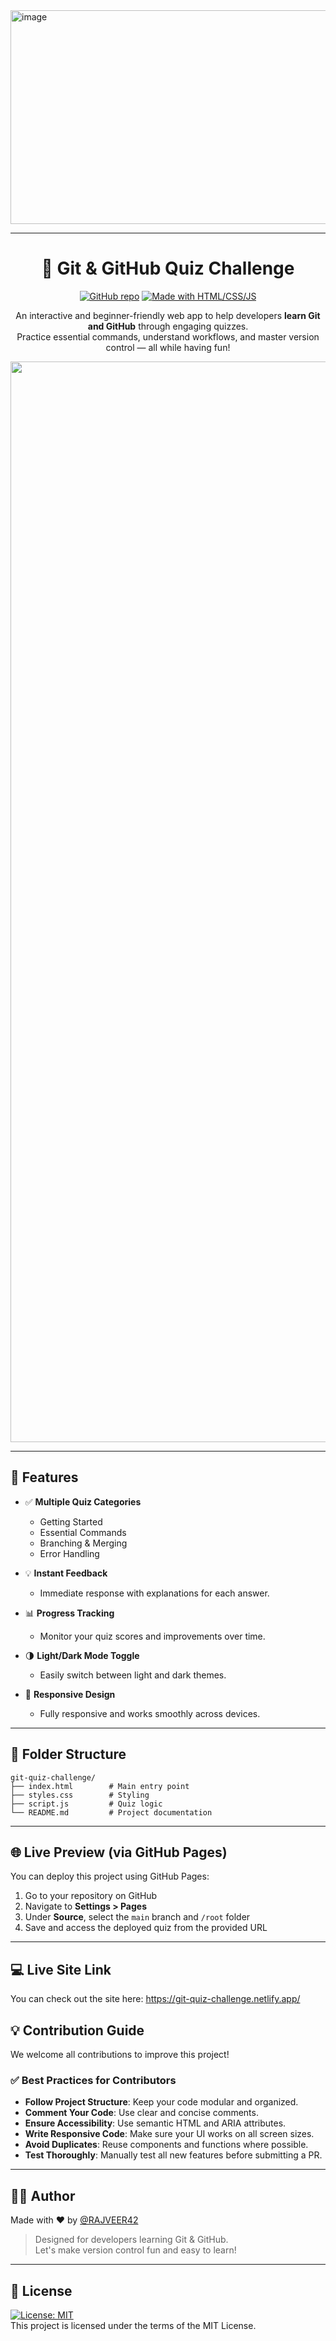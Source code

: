 <img width="1312" height="342" alt="image" src="https://github.com/user-attachments/assets/58aa0218-a871-4e03-8661-a0766623367c" />

---

<h1 align="center"> 🧠 Git & GitHub Quiz Challenge </h1>

<div align="center">
  
[![GitHub repo](https://img.shields.io/badge/Repo-Git--Quiz--Challenge-blue?logo=github)](https://github.com/RAJVEER42/git-quiz-challenge)
[![Made with HTML/CSS/JS](https://img.shields.io/badge/Made%20with-HTML%2FCSS%2FJS-orange.svg)](#)


An interactive and beginner-friendly web app to help developers **learn Git and GitHub** through engaging quizzes.  
Practice essential commands, understand workflows, and master version control — all while having fun!

<img width="3024" height="1729" alt="image" src="https://github.com/user-attachments/assets/ada8d3ed-a828-4d19-92ce-804e50ab1fa9" />
</div>

---

## 🚀 Features

- ✅ **Multiple Quiz Categories**
  - Getting Started
  - Essential Commands
  - Branching & Merging
  - Error Handling

- 💡 **Instant Feedback**
  - Immediate response with explanations for each answer.

- 📊 **Progress Tracking**
  - Monitor your quiz scores and improvements over time.

- 🌗 **Light/Dark Mode Toggle**
  - Easily switch between light and dark themes.

- 📱 **Responsive Design**
  - Fully responsive and works smoothly across devices.

---

## 📂 Folder Structure

```
git-quiz-challenge/
├── index.html        # Main entry point
├── styles.css        # Styling
├── script.js         # Quiz logic
└── README.md         # Project documentation
```

---

## 🌐 Live Preview (via GitHub Pages)

You can deploy this project using GitHub Pages:

1. Go to your repository on GitHub  
2. Navigate to **Settings > Pages**  
3. Under **Source**, select the `main` branch and `/root` folder  
4. Save and access the deployed quiz from the provided URL

---

## 💻 Live Site Link

You can check out the site here: https://git-quiz-challenge.netlify.app/

## 💡 Contribution Guide

We welcome all contributions to improve this project!

### ✅ Best Practices for Contributors

- **Follow Project Structure**: Keep your code modular and organized.
- **Comment Your Code**: Use clear and concise comments.
- **Ensure Accessibility**: Use semantic HTML and ARIA attributes.
- **Write Responsive Code**: Make sure your UI works on all screen sizes.
- **Avoid Duplicates**: Reuse components and functions where possible.
- **Test Thoroughly**: Manually test all new features before submitting a PR.

---

## 👨‍💻 Author

Made with ❤️ by [@RAJVEER42](https://github.com/RAJVEER42)

> Designed for developers learning Git & GitHub.  
> Let's make version control fun and easy to learn!

---

## 📄 License

[![License: MIT](https://img.shields.io/badge/License-MIT-yellow.svg)](./License.md)  
This project is licensed under the terms of the MIT License.
